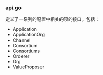 ### api.go
定义了一系列的配置中相关的项的接口，包括：

* Application
* ApplicationOrg
* Channel
* Consortium
* Consortiums
* Orderer
* Org
* ValueProposer